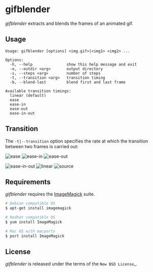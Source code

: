 gifblender
==========

*gifblender* extracts and blends the frames of an animated gif.


Usage
-----

    Usage: gifblender [options] <img.gif>|<img1> <img2> ...

    Options:
      -h, --help               show this help message and exit
      -o, --outdir <arg>       output directory
      -s, --steps <arg>        number of steps
      -t, --transition <arg>   transition timing
      -b, --blend-last         blend first and last frame

    Available transition timings:
      linear (default)
      ease
      ease-in
      ease-out
      ease-in-out


Transition
----------

The `-t|--transition` option specifies the rate at which the
transition between two frames is carried out:

![ease][ease]
![ease-in][ease-in]
![ease-out][ease-out]

![ease-in-out][ease-in-out]
![linear][linear]
![source][source]


Requirements
------------

*gifblender* requires the [ImageMagick][1] suite.

```bash
# Debian compatible OS
$ apt-get install imagemagick

# Redhat compatible OS
$ yum install ImageMagick

# Mac OS with macports
$ port install ImageMagick
```


License
-------

*gifblender* is released under the terms of the `New BSD License`_.


[1]: http://www.imagemagick.org/script/index.php
[source]: https://raw.github.com/gvalkov/screenshots/master/gifblender/demo.gif
[ease]: https://raw.github.com/gvalkov/screenshots/master/gifblender/ease.gif
[ease-in]: https://raw.github.com/gvalkov/screenshots/master/gifblender/ease-in.gif
[ease-out]: https://raw.github.com/gvalkov/screenshots/master/gifblender/ease-out.gif
[ease-in-out]: https://raw.github.com/gvalkov/screenshots/master/gifblender/ease-in-out.gif
[linear]: https://raw.github.com/gvalkov/screenshots/master/gifblender/linear.gif
